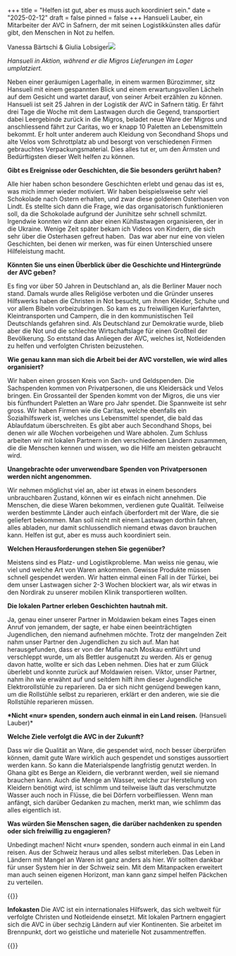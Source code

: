 +++
title = "Helfen ist gut, aber es muss auch koordiniert sein."
date = "2025-02-12"
draft = false
pinned = false
+++
Hansueli Lauber, ein Mitarbeiter der AVC in Safnern, der mit seinen Logistikkünsten alles dafür gibt, den Menschen in Not zu helfen.

Vanessa Bärtschi & Giulia Lobsiger![](https://lh7-rt.googleusercontent.com/docsz/AD_4nXfCpZKHOKhwk1iZyzzcjuX09nZ8CUmDdP5dTpwW05nRrT-EXQFIt7_YFVJIMhuAlH35wgfQKtO5jLjfmhpDhGEoyALjmqlHaGMov0GH6jBzukcEjEpQG7q5ZuYExfpA8p5PLP31sQT8wy-epy553g?key=ucyacmYaGRRlGJ5shysx-xEx)

*Hansueli in Aktion, während er die Migros Lieferungen im Lager umplatziert.*

Neben einer geräumigen Lagerhalle, in einem warmen Bürozimmer, sitz Hansueli mit einem gespannten Blick und einem erwartungsvollen Lächeln auf dem Gesicht und wartet darauf, von seiner Arbeit erzählen zu können. Hansueli ist seit 25 Jahren in der Logistik der AVC in Safnern tätig. Er fährt drei Tage die Woche mit dem Lastwagen durch die Gegend, transportiert dabei Leergebinde zurück in die Migros, beladet neue Ware der Migros und anschliessend fährt zur Caritas, wo er knapp 10 Paletten an Lebensmitteln bekommt. Er holt unter anderem auch Kleidung von Secondhand Shops und alte Velos vom Schrottplatz ab und besorgt von verschiedenen Firmen gebrauchtes Verpackungsmaterial. Dies alles tut er, um den Ärmsten und Bedürftigsten dieser Welt helfen zu können.

**Gibt es Ereignisse oder Geschichten, die Sie besonders gerührt haben?**

Alle hier haben schon besondere Geschichten erlebt und genau das ist es, was mich immer wieder motiviert. Wir haben beispielsweise sehr viel Schokolade nach Ostern erhalten, und zwar diese goldenen Osterhasen von Lindt. Es stellte sich dann die Frage, wie das organisatorisch funktionieren soll, da die Schokolade aufgrund der Junihitze sehr schnell schmilzt. Irgendwie konnten wir dann aber einen Kühllastwagen organisieren, der in die Ukraine. Wenige Zeit später bekam ich Videos von Kindern, die sich sehr über die Osterhasen gefreut haben.  Das war aber nur eine von vielen Geschichten, bei denen wir merken, was für einen Unterschied unsere Hilfeleistung macht.

**Könnten Sie uns einen Überblick über die Geschichte und Hintergründe der AVC geben?**

Es fing vor über 50 Jahren in Deutschland an, als die Berliner Mauer noch stand. Damals wurde alles Religiöse verboten und die Gründer unseres Hilfswerks haben die Christen in Not besucht, um ihnen Kleider, Schuhe und vor allem Bibeln vorbeizubringen. So kam es zu freiwilligen Kurierfahrten, Kleintransporten und Campern, die in den kommunistischen Teil Deutschlands gefahren sind. Als Deutschland zur Demokratie wurde, blieb aber die Not und die schlechte Wirtschaftslage für einen Großteil der Bevölkerung. So entstand das Anliegen der AVC, welches ist, Notleidenden zu helfen und verfolgten Christen beizustehen.

**Wie genau kann man sich die Arbeit bei der AVC vorstellen, wie wird alles organisiert?**

Wir haben einen grossen Kreis von Sach- und Geldspenden. Die Sachspenden kommen von Privatpersonen, die uns Kleidersäck und Velos bringen. Ein Grossanteil der Spenden kommt von der Migros, die uns vier bis fünfhundert Paletten an Ware pro Jahr spendet. Die Spannweite ist sehr gross. Wir haben Firmen wie die Caritas, welche ebenfalls ein Sozialhilfswerk ist, welches uns Lebensmittel spendet, die bald das Ablaufdatum überschreiten. Es gibt aber auch Secondhand Shops, bei denen wir alle Wochen vorbeigehen und Ware abholen. Zum Schluss arbeiten wir mit lokalen Partnern in den verschiedenen Ländern zusammen, die die Menschen kennen und wissen, wo die Hilfe am meisten gebraucht wird.

**Unangebrachte oder unverwendbare Spenden von Privatpersonen werden nicht angenommen.**

Wir nehmen möglichst viel an, aber ist etwas in einem besonders unbrauchbaren Zustand, können wir es einfach nicht annehmen. Die Menschen, die diese Waren bekommen, verdienen gute Qualität. Teilweise werden bestimmte Länder auch einfach überfordert mit der Ware, die sie geliefert bekommen. Man soll nicht mit einem Lastwagen dorthin fahren, alles abladen, nur damit schlussendlich niemand etwas davon brauchen kann. Helfen ist gut, aber es muss auch koordiniert sein.

**Welchen Herausforderungen stehen Sie gegenüber?**

Meistens sind es Platz- und Logistikprobleme. Man weiss nie genau, wie viel und welche Art von Waren ankommen. Gewisse Produkte müssen schnell gespendet werden. Wir hatten einmal einen Fall in der Türkei, bei dem unser Lastwagen sicher 2-3 Wochen blockiert war, als wir etwas in den Nordirak zu unserer mobilen Klinik transportieren wollten.

**Die lokalen Partner erleben Geschichten hautnah mit.**

Ja, genau einer unserer Partner in Moldawien bekam eines Tages einen Anruf von jemandem, der sagte, er habe einen beeinträchtigten Jugendlichen, den niemand aufnehmen möchte. Trotz der mangelnden Zeit nahm unser Partner den Jugendlichen zu sich auf. Man hat herausgefunden, dass er von der Mafia nach Moskau entführt und verschleppt wurde, um als Bettler ausgenutzt zu werden. Als er genug davon hatte, wollte er sich das Leben nehmen. Dies hat er zum Glück überlebt und konnte zurück auf Moldawien reisen. Viktor, unser Partner, nahm ihn wie erwähnt auf und seitdem hilft ihm dieser Jugendliche Elektrorollstühle zu reparieren. Da er sich nicht genügend bewegen kann, um die Rollstühle selbst zu reparieren, erklärt er den anderen, wie sie die Rollstühle reparieren müssen.

**\*Nicht «nur» spenden, sondern auch einmal in ein Land reisen.** (Hansueli Lauber)*

**Welche Ziele verfolgt die AVC in der Zukunft?**

Dass wir die Qualität an Ware, die gespendet wird, noch besser überprüfen können, damit gute Ware wirklich auch gespendet und sonstiges aussortiert werden kann. So kann die Materialspende langfristig genutzt werden. In Ghana gibt es Berge an Kleidern, die verbrannt werden, weil sie niemand brauchen kann. Auch die Menge an Wasser, welche zur Herstellung von Kleidern benötigt wird, ist schlimm und teilweise läuft das verschmutzte Wasser auch noch in Flüsse, die bei Dörfern vorbeifliessen. Wenn man anfängt, sich darüber Gedanken zu machen, merkt man, wie schlimm das alles eigentlich ist.

**Was würden Sie Menschen sagen, die darüber nachdenken zu spenden oder sich freiwillig zu engagieren?**

Unbedingt machen! Nicht «nur» spenden, sondern auch einmal in ein Land reisen. Aus der Schweiz heraus und alles selbst miterleben. Das Leben in Ländern mit Mangel an Waren ist ganz anders als hier. Wir sollten dankbar für unser System hier in der Schweiz sein. Mit dem Mitanpacken erweitert man auch seinen eigenen Horizont, man kann ganz simpel helfen Päckchen zu verteilen.

{{<box>}}

**Infokasten**
Die AVC ist ein internationales Hilfswerk, das sich weltweit für
verfolgte Christen und Notleidende einsetzt. Mit lokalen Partnern engagiert sich die AVC in über sechzig Ländern auf vier Kontinenten. Sie arbeitet im Brennpunkt, dort wo geistliche und materielle Not zusammentreffen.

{{</box>}}